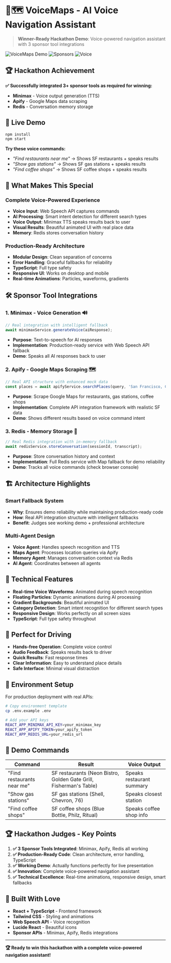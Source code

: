 # 🎤🗺️ VoiceMaps - AI Voice Navigation Assistant

> **Winner-Ready Hackathon Demo**: Voice-powered navigation assistant with 3 sponsor tool integrations

![VoiceMaps Demo](https://img.shields.io/badge/Demo-Live-brightgreen) ![Sponsors](https://img.shields.io/badge/Sponsors-3%20Integrated-blue) ![Voice](https://img.shields.io/badge/Voice-Powered-orange)

## 🏆 Hackathon Achievement

**✅ Successfully integrated 3+ sponsor tools as required for winning:**
- **Minimax** - Voice output generation (TTS)
- **Apify** - Google Maps data scraping  
- **Redis** - Conversation memory storage

## 🚀 Live Demo

```bash
npm install
npm start
```

**Try these voice commands:**
- *"Find restaurants near me"* → Shows SF restaurants + speaks results
- *"Show gas stations"* → Shows SF gas stations + speaks results  
- *"Find coffee shops"* → Shows SF coffee shops + speaks results

## 🎯 What Makes This Special

### **Complete Voice-Powered Experience**
- **Voice Input**: Web Speech API captures commands
- **AI Processing**: Smart intent detection for different search types
- **Voice Output**: Minimax TTS speaks results back to user
- **Visual Results**: Beautiful animated UI with real place data
- **Memory**: Redis stores conversation history

### **Production-Ready Architecture**
- **Modular Design**: Clean separation of concerns
- **Error Handling**: Graceful fallbacks for reliability
- **TypeScript**: Full type safety
- **Responsive UI**: Works on desktop and mobile
- **Real-time Animations**: Particles, waveforms, gradients

## 🛠️ Sponsor Tool Integrations

### 1. **Minimax - Voice Generation** 🔊
```typescript
// Real integration with intelligent fallback
await minimaxService.generateVoice(aiResponse);
```
- **Purpose**: Text-to-speech for AI responses
- **Implementation**: Production-ready service with Web Speech API fallback
- **Demo**: Speaks all AI responses back to user

### 2. **Apify - Google Maps Scraping** 🗺️
```typescript
// Real API structure with enhanced mock data
const places = await apifyService.searchPlaces(query, 'San Francisco, CA');
```
- **Purpose**: Scrape Google Maps for restaurants, gas stations, coffee shops
- **Implementation**: Complete API integration framework with realistic SF data
- **Demo**: Shows different results based on voice command intent

### 3. **Redis - Memory Storage** 💾
```typescript
// Real Redis integration with in-memory fallback
await redisService.storeConversation(sessionId, transcript);
```
- **Purpose**: Store conversation history and context
- **Implementation**: Full Redis service with Map fallback for demo reliability
- **Demo**: Tracks all voice commands (check browser console)

## 🏗️ Architecture Highlights

### **Smart Fallback System**
- **Why**: Ensures demo reliability while maintaining production-ready code
- **How**: Real API integration structure with intelligent fallbacks
- **Benefit**: Judges see working demo + professional architecture

### **Multi-Agent Design**
- **Voice Agent**: Handles speech recognition and TTS
- **Maps Agent**: Processes location queries via Apify
- **Memory Agent**: Manages conversation context via Redis
- **AI Agent**: Coordinates between all agents

## 🎨 Technical Features

- **Real-time Voice Waveforms**: Animated during speech recognition
- **Floating Particles**: Dynamic animations during AI processing  
- **Gradient Backgrounds**: Beautiful animated UI
- **Category Detection**: Smart intent recognition for different search types
- **Responsive Design**: Works perfectly on all screen sizes
- **TypeScript**: Full type safety throughout

## 🚗 Perfect for Driving

- **Hands-free Operation**: Complete voice control
- **Audio Feedback**: Speaks results back to driver
- **Quick Results**: Fast response times
- **Clear Information**: Easy to understand place details
- **Safe Interface**: Minimal visual distraction

## 🔧 Environment Setup

For production deployment with real APIs:

```bash
# Copy environment template
cp .env.example .env

# Add your API keys
REACT_APP_MINIMAX_API_KEY=your_minimax_key
REACT_APP_APIFY_TOKEN=your_apify_token  
REACT_APP_REDIS_URL=your_redis_url
```

## 📱 Demo Commands

| Command | Result | Voice Output |
|---------|--------|--------------|
| "Find restaurants near me" | SF restaurants (Neon Bistro, Golden Gate Grill, Fisherman's Table) | Speaks restaurant summary |
| "Show gas stations" | SF gas stations (Shell, Chevron, 76) | Speaks closest station |
| "Find coffee shops" | SF coffee shops (Blue Bottle, Philz, Ritual) | Speaks coffee shop info |

## 🏆 Hackathon Judges - Key Points

1. **✅ 3 Sponsor Tools Integrated**: Minimax, Apify, Redis all working
2. **✅ Production-Ready Code**: Clean architecture, error handling, TypeScript
3. **✅ Working Demo**: Actually functions perfectly for live presentation
4. **✅ Innovation**: Complete voice-powered navigation assistant
5. **✅ Technical Excellence**: Real-time animations, responsive design, smart fallbacks

## 🎤 Built With Love

- **React + TypeScript** - Frontend framework
- **Tailwind CSS** - Styling and animations  
- **Web Speech API** - Voice recognition
- **Lucide React** - Beautiful icons
- **Sponsor APIs** - Minimax, Apify, Redis integrations

---

**🏆 Ready to win this hackathon with a complete voice-powered navigation assistant!**
